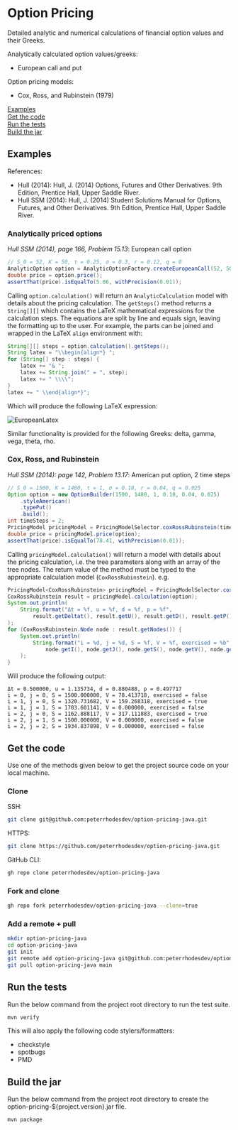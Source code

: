 # Option Pricing

Detailed analytic and numerical calculations of financial option values and their Greeks.

Analytically calculated option values/greeks:
- European call and put

Option pricing models:
- Cox, Ross, and Rubinstein (1979)

[Examples](#examples) \
[Get the code](#get-the-code) \
[Run the tests](#run-the-tests) \
[Build the jar](#build-the-jar)

## Examples

References:
- Hull (2014): Hull, J. (2014) Options, Futures and Other Derivatives. 9th Edition, Prentice Hall, Upper Saddle River.
- Hull SSM (2014): Hull, J. (2014) Student Solutions Manual for Options, Futures, and Other Derivatives. 9th Edition, Prentice Hall, Upper Saddle River.

### Analytically priced options

_Hull SSM (2014), page 166, Problem 15.13_: European call option

```java
// S_0 = 52, K = 50, τ = 0.25, σ = 0.3, r = 0.12, q = 0
AnalyticOption option = AnalyticOptionFactory.createEuropeanCall(52, 50, 0.25, 0.3, 0.12, 0);
double price = option.price();
assertThat(price).isEqualTo(5.06, withPrecision(0.01));
```

Calling `option.calculation()` will return an `AnalyticCalculation` model with details about the pricing calculation. The `getSteps()` method returns a `String[][]` which contains the LaTeX mathematical expressions for the calculation steps. The equations are split by line and equals sign, leaving the formatting up to the user. For example, the parts can be joined and wrapped in the LaTeX `align` environment with:

```java
String[][] steps = option.calculation().getSteps();
String latex = "\\begin{align*} ";
for (String[] step : steps) {
    latex += "& ";
    latex += String.join(" = ", step);
    latex += " \\\\";
}
latex += " \\end{align*}";
```

Which will produce the following LaTeX expression:

![EuropeanLatex](https://user-images.githubusercontent.com/40833704/135256871-ffa6737c-ca7e-4518-ae48-0c0f8cf76172.gif)

Similar functionality is provided for the following Greeks: delta, gamma, vega, theta, rho.

### Cox, Ross, and Rubinstein

_Hull SSM (2014): page 142, Problem 13.17_: American put option, 2 time steps

```java
// S_0 = 1500, K = 1480, τ = 1, σ = 0.18, r = 0.04, q = 0.025
Option option = new OptionBuilder(1500, 1480, 1, 0.18, 0.04, 0.025)
    .styleAmerican()
    .typePut()
    .build();
int timeSteps = 2;
PricingModel pricingModel = PricingModelSelector.coxRossRubinstein(timeSteps);
double price = pricingModel.price(option);
assertThat(price).isEqualTo(78.41, withPrecision(0.01));
```

Calling `pricingModel.calculation()` will return a model with details about the pricing calculation, i.e. the tree parameters along with an array of the tree nodes. The return value of the method must be typed to the appropriate calculation model (`CoxRossRubinstein`). e.g.

```java
PricingModel<CoxRossRubinstein> pricingModel = PricingModelSelector.coxRossRubinstein(timeSteps);
CoxRossRubinstein result = pricingModel.calculation(option);
System.out.println(
    String.format("Δt = %f, u = %f, d = %f, p = %f",
        result.getDeltat(), result.getU(), result.getD(), result.getP())
);
for (CoxRossRubinstein.Node node : result.getNodes()) {
    System.out.println(
        String.format("i = %d, j = %d, S = %f, V = %f, exercised = %b",
            node.getI(), node.getJ(), node.getS(), node.getV(), node.getExercised())
    );
}
```

Will produce the following output:

```
Δt = 0.500000, u = 1.135734, d = 0.880488, p = 0.497717
i = 0, j = 0, S = 1500.000000, V = 78.413718, exercised = false
i = 1, j = 0, S = 1320.731682, V = 159.268318, exercised = true
i = 1, j = 1, S = 1703.601141, V = 0.000000, exercised = false
i = 2, j = 0, S = 1162.888117, V = 317.111883, exercised = true
i = 2, j = 1, S = 1500.000000, V = 0.000000, exercised = false
i = 2, j = 2, S = 1934.837898, V = 0.000000, exercised = false
```

## Get the code

Use one of the methods given below to get the project source code on your local machine.

### Clone

SSH:

```bash
git clone git@github.com:peterrhodesdev/option-pricing-java.git
```

HTTPS:

```bash
git clone https://github.com/peterrhodesdev/option-pricing-java.git
```

GitHub CLI:

```bash
gh repo clone peterrhodesdev/option-pricing-java
```

### Fork and clone

```bash
gh repo fork peterrhodesdev/option-pricing-java --clone=true
```

### Add a remote + pull

```bash
mkdir option-pricing-java
cd option-pricing-java
git init
git remote add option-pricing-java git@github.com:peterrhodesdev/option-pricing-java.git
git pull option-pricing-java main
```

## Run the tests

Run the below command from the project root directory to run the test suite.

```bash
mvn verify
```

This will also apply the following code stylers/formatters:
- checkstyle
- spotbugs
- PMD

## Build the jar

Run the below command from the project root directory to create the option-pricing-${project.version}.jar file.

```bash
mvn package
```
